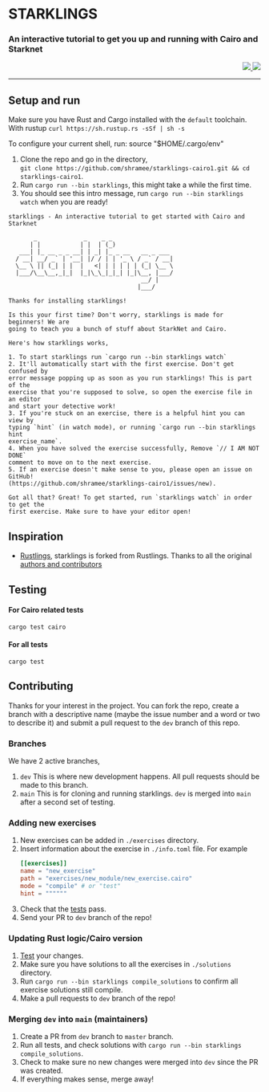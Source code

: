 # STARKLINGS

### An interactive tutorial to get you up and running with Cairo and Starknet

<p align="right">
<a href="https://discord.gg/onlydust">
<img src="https://img.shields.io/badge/Discord-6666FF?style=for-the-badge&logo=discord&logoColor=white" />
</a>
<a href="https://twitter.com/intent/follow?screen_name=onlydust_xyz">
<img src="https://img.shields.io/badge/Twitter-1DA1F2?style=for-the-badge&logo=twitter&logoColor=white" />
</a>
</p>

---

## Setup and run

Make sure you have Rust and Cargo installed with the `default` toolchain.  
With rustup `curl https://sh.rustup.rs -sSf | sh -s`

To configure your current shell, run:
source "$HOME/.cargo/env"

1. Clone the repo and go in the directory,  
   `git clone https://github.com/shramee/starklings-cairo1.git && cd starklings-cairo1`.
2. Run `cargo run --bin starklings`, this might take a while the first time.
3. You should see this intro message, run `cargo run --bin starklings watch` when you are ready!

```
starklings - An interactive tutorial to get started with Cairo and Starknet

       _             _    _ _
      | |           | |  | (_)
   ___| |_ __ _ _ __| | _| |_ _ __   __ _ ___
  / __| __/ _` | '__| |/ / | | '_ \ / _` / __|
  \__ \ || (_| | |  |   <| | | | | | (_| \__ \
  |___/\__\__,_|_|  |_|\_\_|_|_| |_|\__, |___/
                                     __/ |
                                    |___/

Thanks for installing starklings!

Is this your first time? Don't worry, starklings is made for beginners! We are
going to teach you a bunch of stuff about StarkNet and Cairo.

Here's how starklings works,

1. To start starklings run `cargo run --bin starklings watch`
2. It'll automatically start with the first exercise. Don't get confused by
error message popping up as soon as you run starklings! This is part of the
exercise that you're supposed to solve, so open the exercise file in an editor
and start your detective work!
3. If you're stuck on an exercise, there is a helpful hint you can view by
typing `hint` (in watch mode), or running `cargo run --bin starklings hint
exercise_name`.
4. When you have solved the exercise successfully, Remove `// I AM NOT DONE`
comment to move on to the next exercise.
5. If an exercise doesn't make sense to you, please open an issue on GitHub!
(https://github.com/shramee/starklings-cairo1/issues/new).

Got all that? Great! To get started, run `starklings watch` in order to get the
first exercise. Make sure to have your editor open!
```

## Inspiration

-   [Rustlings](https://github.com/rust-lang/rustlings), starklings is forked from Rustlings. Thanks to all the original [authors and contributors](https://github.com/rust-lang/rustlings)

## Testing

#### For Cairo related tests

```
cargo test cairo
```

#### For all tests

```
cargo test
```

## Contributing

Thanks for your interest in the project. You can fork the repo, create a branch with a descriptive name (maybe the issue number and a word or two to describe it) and submit a pull request to the `dev` branch of this repo.

### Branches

We have 2 active branches,

1. `dev` This is where new development happens. All pull requests should be made to this branch.
2. `main` This is for cloning and running starklings. `dev` is merged into `main` after a second set of testing.

### Adding new exercises

1. New exercises can be added in `./exercises` directory.
2. Insert information about the exercise in `./info.toml` file. For example
    ```toml
    [[exercises]]
    name = "new_exercise"
    path = "exercises/new_module/new_exercise.cairo"
    mode = "compile" # or "test"
    hint = """"""
    ```
3. Check that the [tests](#testing) pass.
4. Send your PR to `dev` branch of the repo!

### Updating Rust logic/Cairo version

1. [Test](#testing) your changes.
2. Make sure you have solutions to all the exercises in `./solutions` directory.
3. Run `cargo run --bin starklings compile_solutions` to confirm all exercise solutions still compile.
4. Make a pull requests to `dev` branch of the repo!

### Merging `dev` into `main` (maintainers)

1. Create a PR from `dev` branch to `master` branch.
2. Run all tests, and check solutions with `cargo run --bin starklings compile_solutions`.
3. Check to make sure no new changes were merged into `dev` since the PR was created.
4. If everything makes sense, merge away!
